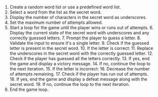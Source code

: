 1. Create a random word list or use a predefined word list.
2. Select a word from the list as the secret word.
3. Display the number of characters in the secret word as underscores.
4. Set the maximum number of attempts allowed.
5. Start a loop for the game until the player wins or runs out of attempts.
    6. Display the current state of the secret word with underscores and any correctly guessed letters.
    7. Prompt the player to guess a letter.
    8. Validate the input to ensure it's a single letter.
    9. Check if the guessed letter is present in the secret word.
        10. If the letter is correct:
            11. Replace the underscores in the secret word with the correctly guessed letter.
            12. Check if the player has guessed all the letters correctly.
                13. If yes, end the game and display a victory message.
                14. If no, continue the loop to the next iteration.
        15. If the letter is incorrect:
            16. Decrease the number of attempts remaining.
            17. Check if the player has run out of attempts.
                18. If yes, end the game and display a defeat message along with the secret word.
                19. If no, continue the loop to the next iteration.
20. End the game loop.
